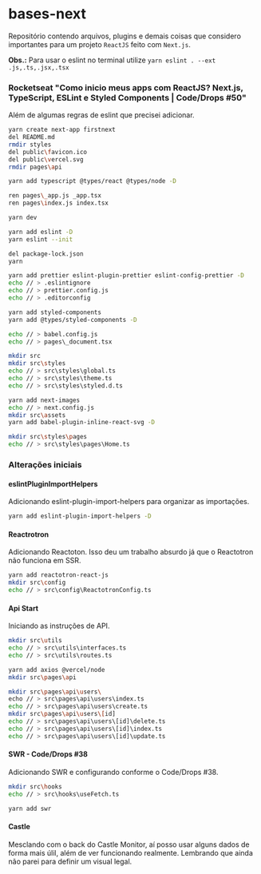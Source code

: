 # bases-next
Repositório contendo arquivos, plugins e demais coisas que considero importantes para um projeto `ReactJS` feito com `Next.js`.

**Obs.:** Para usar o eslint no terminal utilize `yarn eslint . --ext .js,.ts,.jsx,.tsx`

### Rocketseat "Como inicio meus apps com ReactJS? Next.js, TypeScript, ESLint e Styled Components | Code/Drops #50"
Além de algumas regras de eslint que precisei adicionar.
```bash
yarn create next-app firstnext
del README.md
rmdir styles
del public\favicon.ico
del public\vercel.svg
rmdir pages\api

yarn add typescript @types/react @types/node -D

ren pages\_app.js _app.tsx
ren pages\index.js index.tsx

yarn dev

yarn add eslint -D
yarn eslint --init

del package-lock.json
yarn

yarn add prettier eslint-plugin-prettier eslint-config-prettier -D
echo // > .eslintignore
echo // > prettier.config.js
echo // > .editorconfig

yarn add styled-components
yarn add @types/styled-components -D

echo // > babel.config.js
echo // > pages\_document.tsx

mkdir src
mkdir src\styles
echo // > src\styles\global.ts
echo // > src\styles\theme.ts
echo // > src\styles\styled.d.ts

yarn add next-images
echo // > next.config.js
mkdir src\assets
yarn add babel-plugin-inline-react-svg -D

mkdir src\styles\pages
echo // > src\styles\pages\Home.ts
```
### Alterações iniciais

#### eslintPluginImportHelpers
Adicionando eslint-plugin-import-helpers para organizar as importações.
```bash
yarn add eslint-plugin-import-helpers -D
```

#### Reactrotron
Adicionando Reactoton.
Isso deu um trabalho absurdo já que o Reactotron não funciona em SSR.
```bash
yarn add reactotron-react-js
mkdir src\config
echo // > src\config\ReactotronConfig.ts
```

#### Api Start
Iniciando as instruções de API.
```bash
mkdir src\utils
echo // > src\utils\interfaces.ts
echo // > src\utils\routes.ts

yarn add axios @vercel/node
mkdir src\pages\api

mkdir src\pages\api\users\
echo // > src\pages\api\users\index.ts
echo // > src\pages\api\users\create.ts
mkdir src\pages\api\users\[id]
echo // > src\pages\api\users\[id]\delete.ts
echo // > src\pages\api\users\[id]\index.ts
echo // > src\pages\api\users\[id]\update.ts
```

#### SWR - Code/Drops #38
Adicionando SWR e configurando conforme o Code/Drops #38.
```bash
mkdir src\hooks
echo // > src\hooks\useFetch.ts

yarn add swr
```

#### Castle
Mesclando com o back do Castle Monitor, aí posso usar alguns dados de forma mais úlil, além de ver funcionando realmente.
Lembrando que ainda não parei para definir um visual legal.
```bash

```
